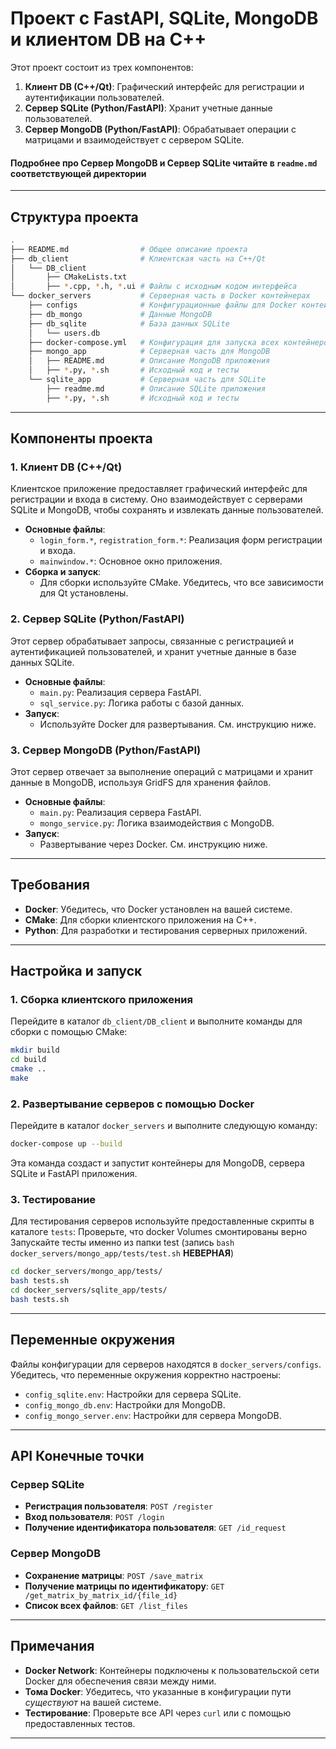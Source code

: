 # Проект с FastAPI, SQLite, MongoDB и клиентом DB на C++

Этот проект состоит из трех компонентов:

1. **Клиент DB (C++/Qt)**: Графический интерфейс для регистрации и аутентификации пользователей.
2. **Сервер SQLite (Python/FastAPI)**: Хранит учетные данные пользователей.
3. **Сервер MongoDB (Python/FastAPI)**: Обрабатывает операции с матрицами и взаимодействует с сервером SQLite.

#### Подробнее про Сервер MongoDB и Сервер SQLite читайте в `readme.md` соответствующей директории

---

## Структура проекта

```bash
.
├── README.md                # Общее описание проекта
├── db_client                # Клиентская часть на C++/Qt
│   └── DB_client
│       ├── CMakeLists.txt
│       ├── *.cpp, *.h, *.ui # Файлы с исходным кодом интерфейса
└── docker_servers           # Серверная часть в Docker контейнерах
    ├── configs              # Конфигурационные файлы для Docker контейнеров
    ├── db_mongo             # Данные MongoDB
    ├── db_sqlite            # База данных SQLite
    │   └── users.db
    ├── docker-compose.yml   # Конфигурация для запуска всех контейнеров
    ├── mongo_app            # Серверная часть для MongoDB
    │   ├── README.md        # Описание MongoDB приложения
    │   ├── *.py, *.sh       # Исходный код и тесты
    └── sqlite_app           # Серверная часть для SQLite
        ├── readme.md        # Описание SQLite приложения
        ├── *.py, *.sh       # Исходный код и тесты
```

---

## Компоненты проекта

### 1. Клиент DB (C++/Qt)

Клиентское приложение предоставляет графический интерфейс для регистрации и входа в систему. Оно взаимодействует с серверами SQLite и MongoDB, чтобы сохранять и извлекать данные пользователей.

- **Основные файлы**:
  - `login_form.*`, `registration_form.*`: Реализация форм регистрации и входа.
  - `mainwindow.*`: Основное окно приложения.
- **Сборка и запуск**:
  - Для сборки используйте CMake. Убедитесь, что все зависимости для Qt установлены.

### 2. Сервер SQLite (Python/FastAPI)

Этот сервер обрабатывает запросы, связанные с регистрацией и аутентификацией пользователей, и хранит учетные данные в базе данных SQLite.

- **Основные файлы**:
  - `main.py`: Реализация сервера FastAPI.
  - `sql_service.py`: Логика работы с базой данных.
- **Запуск**:
  - Используйте Docker для развертывания. См. инструкцию ниже.

### 3. Сервер MongoDB (Python/FastAPI)

Этот сервер отвечает за выполнение операций с матрицами и хранит данные в MongoDB, используя GridFS для хранения файлов.

- **Основные файлы**:
  - `main.py`: Реализация сервера FastAPI.
  - `mongo_service.py`: Логика взаимодействия с MongoDB.
- **Запуск**:
  - Развертывание через Docker. См. инструкцию ниже.

---

## Требования

- **Docker**: Убедитесь, что Docker установлен на вашей системе.
- **CMake**: Для сборки клиентского приложения на C++.
- **Python**: Для разработки и тестирования серверных приложений.

---

## Настройка и запуск

### 1. Сборка клиентского приложения

Перейдите в каталог `db_client/DB_client` и выполните команды для сборки с помощью CMake:

```bash
mkdir build
cd build
cmake ..
make
```

### 2. Развертывание серверов с помощью Docker

Перейдите в каталог `docker_servers` и выполните следующую команду:

```bash
docker-compose up --build
```

Эта команда создаст и запустит контейнеры для MongoDB, сервера SQLite и FastAPI приложения.

### 3. Тестирование

Для тестирования серверов используйте предоставленные скрипты в каталоге `tests`:
Проверьте, что docker Volumes смонтированы верно
Запускайте тесты именно из папки test (запись `bash docker_servers/mongo_app/tests/test.sh` **НЕВЕРНАЯ**)
```bash
cd docker_servers/mongo_app/tests/
bash tests.sh
cd docker_servers/sqlite_app/tests/
bash tests.sh
```

---

## Переменные окружения

Файлы конфигурации для серверов находятся в `docker_servers/configs`. Убедитесь, что переменные окружения корректно настроены:

- `config_sqlite.env`: Настройки для сервера SQLite.
- `config_mongo_db.env`: Настройки для MongoDB.
- `config_mongo_server.env`: Настройки для сервера MongoDB.

---

## API Конечные точки

### Сервер SQLite

- **Регистрация пользователя**: `POST /register`
- **Вход пользователя**: `POST /login`
- **Получение идентификатора пользователя**: `GET /id_request`

### Сервер MongoDB

- **Сохранение матрицы**: `POST /save_matrix`
- **Получение матрицы по идентификатору**: `GET /get_matrix_by_matrix_id/{file_id}`
- **Список всех файлов**: `GET /list_files`

---

## Примечания

- **Docker Network**: Контейнеры подключены к пользовательской сети Docker для обеспечения связи между ними.
- **Тома Docker**: Убедитесь, что указанные в конфигурации пути *существуют* на вашей системе.
- **Тестирование**: Проверьте все API через `curl` или с помощью предоставленных тестов.

---

